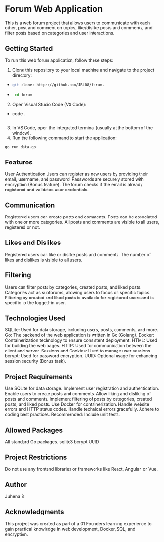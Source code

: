 # Forum Web Application

This is a web forum project that allows users to communicate with each other, post and comment on topics, like/dislike posts and comments, and filter posts based on categories and user interactions.

## Getting Started

To run this web forum application, follow these steps:

1. Clone this repository to your local machine and navigate to the project directory:
-
   ```bash 
   git clone: https://github.com/JBL08/forum.
  ```
-
   ```bash
    cd forum
    ```

2. Open Visual Studio Code (VS Code):
-
   code .
   ```

3. In VS Code, open the integrated terminal (usually at the bottom of the window).
4. Run the following command to start the application:
 ```bash
 go run data.go
 ```

## Features
User Authentication
Users can register as new users by providing their email, username, and password.
Passwords are securely stored with encryption (Bonus feature).
The forum checks if the email is already registered and validates user credentials.

## Communication
Registered users can create posts and comments.
Posts can be associated with one or more categories.
All posts and comments are visible to all users, registered or not.

## Likes and Dislikes
Registered users can like or dislike posts and comments.
The number of likes and dislikes is visible to all users.

## Filtering
Users can filter posts by categories, created posts, and liked posts.
Categories act as subforums, allowing users to focus on specific topics.
Filtering by created and liked posts is available for registered users and is specific to the logged-in user.

## Technologies Used
SQLite: Used for data storage, including users, posts, comments, and more.
Go: The backend of the web application is written in Go (Golang).
Docker: Containerization technology to ensure consistent deployment.
HTML: Used for building the web pages.
HTTP: Used for communication between the client and server.
Sessions and Cookies: Used to manage user sessions.
bcrypt: Used for password encryption.
UUID: Optional usage for enhancing session security (Bonus task).

## Project Requirements
Use SQLite for data storage.
Implement user registration and authentication.
Enable users to create posts and comments.
Allow liking and disliking of posts and comments.
Implement filtering of posts by categories, created posts, and liked posts.
Use Docker for containerization.
Handle website errors and HTTP status codes.
Handle technical errors gracefully.
Adhere to coding best practices.
Recommended: Include unit tests.

## Allowed Packages
All standard Go packages.
sqlite3
bcrypt
UUID

## Project Restrictions
Do not use any frontend libraries or frameworks like React, Angular, or Vue.

## Author
Juhena B

## Acknowledgments
This project was created as part of a 01 Founders learning experience to gain practical knowledge in web development, Docker, SQL, and encryption.


